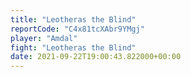 ```yaml
---
title: "Leotheras the Blind"
reportCode: "C4x81tcXAbr9YMgj"
player: "Amdal"
fight: "Leotheras the Blind"
date: 2021-09-22T19:00:43.822000+00:00
---
```

